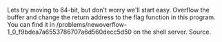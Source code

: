 Lets try moving to 64-bit, but don't worry we'll start easy. Overflow the buffer and change the return address to the flag function in this program. You can find it in /problems/newoverflow-1_0_f9bdea7a6553786707a6d560decc5d50 on the shell server. Source.


